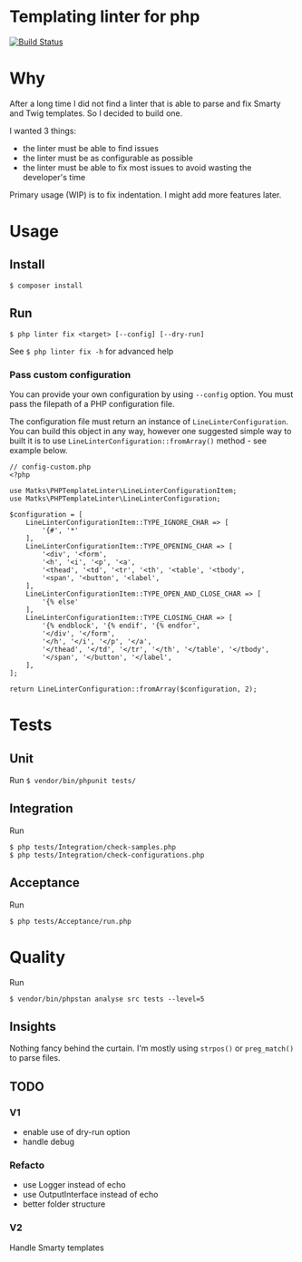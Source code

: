 Templating linter for php
=========================

[![Build Status](https://api.travis-ci.org/matks/php-template-linter.svg?branch=master)](https://travis-ci.org/matks/php-template-linter)


# Why

After a long time I did not find a linter that is able to parse and fix
Smarty and Twig templates. So I decided to build one.

I wanted 3 things:
- the linter must be able to find issues
- the linter must be as configurable as possible
- the linter must be able to fix most issues to avoid wasting the developer's time

Primary usage (WIP) is to fix indentation. I might add more features later.

# Usage

## Install

`$ composer install`

## Run

`$ php linter fix <target> [--config] [--dry-run]`

See `$ php linter fix -h` for advanced help

### Pass custom configuration

You can provide your own configuration by using `--config` option. You must
pass the filepath of a PHP configuration file.

The configuration file must return an instance of `LineLinterConfiguration`.
You can build this object in any way, however one suggested simple way to built it
is to use `LineLinterConfiguration::fromArray()` method - see example below.

```
// config-custom.php
<?php

use Matks\PHPTemplateLinter\LineLinterConfigurationItem;
use Matks\PHPTemplateLinter\LineLinterConfiguration;

$configuration = [
    LineLinterConfigurationItem::TYPE_IGNORE_CHAR => [
        '{#', '*'
    ],
    LineLinterConfigurationItem::TYPE_OPENING_CHAR => [
        '<div', '<form',
        '<h', '<i', '<p', '<a',
        '<thead', '<td', '<tr', '<th', '<table', '<tbody',
        '<span', '<button', '<label',
    ],
    LineLinterConfigurationItem::TYPE_OPEN_AND_CLOSE_CHAR => [
        '{% else'
    ],
    LineLinterConfigurationItem::TYPE_CLOSING_CHAR => [
        '{% endblock', '{% endif', '{% endfor',
        '</div', '</form',
        '</h', '</i', '</p', '</a',
        '</thead', '</td', '</tr', '</th', '</table', '</tbody',
        '</span', '</button', '</label',
    ],
];

return LineLinterConfiguration::fromArray($configuration, 2);

```

# Tests

## Unit

Run `$ vendor/bin/phpunit tests/`

## Integration

Run
```
$ php tests/Integration/check-samples.php
$ php tests/Integration/check-configurations.php
```

## Acceptance

Run
```
$ php tests/Acceptance/run.php
```

# Quality

Run
```
$ vendor/bin/phpstan analyse src tests --level=5
```

## Insights

Nothing fancy behind the curtain. I'm mostly using `strpos()` or
`preg_match()` to parse files.

## TODO

### V1

- enable use of dry-run option
- handle debug

### Refacto
- use Logger instead of echo
- use OutputInterface instead of echo
- better folder structure

### V2

Handle Smarty templates
